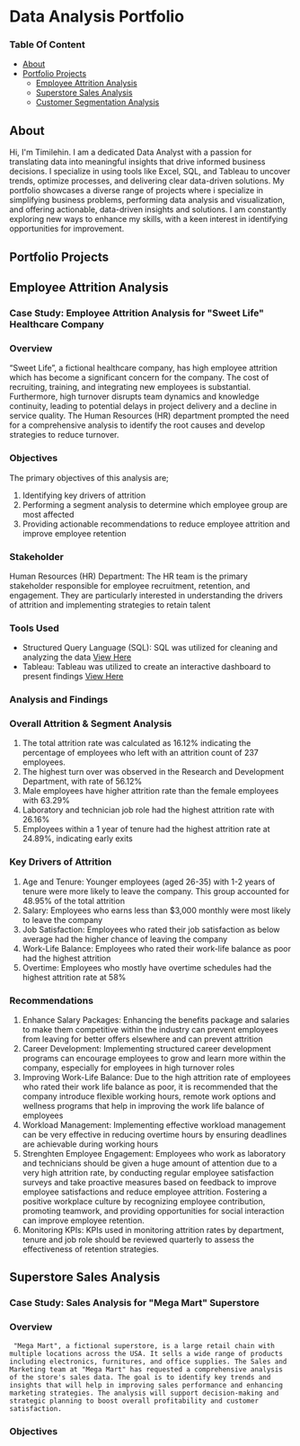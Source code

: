 # Data Analysis Portfolio

  ### Table Of Content
  - [About](#About)
  - [Portfolio Projects](#PortfolioProjects)
      - [Employee Attrition Analysis](#EmployeeAttritionAnalysis)
      - [Superstore Sales Analysis](#SuperstoreSalesAnalysis)
      - [Customer Segmentation Analysis](#CustomerSegmentationAnalysis)

  ## About
Hi, I'm Timilehin. I am a dedicated Data Analyst with a passion for translating data into meaningful insights that drive informed business decisions. I specialize in using tools like Excel, SQL, and Tableau to uncover trends, optimize processes, and delivering clear data-driven solutions. My portfolio showcases a diverse range of projects where i specialize in simplifying business problems, performing data analysis and visualization, and offering actionable, data-driven insights and solutions.
I am constantly exploring new ways to enhance my skills, with a keen interest in identifying opportunities for improvement.

 ## Portfolio Projects
 ## Employee Attrition Analysis
   ### Case Study: Employee Attrition Analysis for "Sweet Life" Healthcare Company
   ### Overview
   “Sweet Life”, a fictional healthcare company, has high employee attrition which has become a significant concern for the company. The cost of recruiting, training, and integrating new employees is substantial. Furthermore, high turnover disrupts team dynamics and knowledge continuity, leading to potential delays in project delivery and a decline in service quality. The Human Resources (HR) department prompted the need for a comprehensive analysis to identify the root causes and develop strategies to reduce turnover. 
### Objectives
   The primary objectives of this analysis are; 
   1. Identifying key drivers of attrition
   2. Performing a segment analysis to determine which employee group are most affected
   3. Providing actionable recommendations to reduce employee attrition and improve employee retention
### Stakeholder
   Human Resources (HR) Department: The HR team is the primary stakeholder responsible for employee recruitment, retention, and engagement. They are particularly interested in understanding the drivers of attrition and implementing strategies to retain talent 
### Tools Used
- Structured Query Language (SQL): SQL was utilized for cleaning and analyzing the data [View Here](https://github.com/Timmy-124/SQL-Portfolio/blob/main/Employee%20Attrition%20Analysis)
- Tableau: Tableau was utilized to create an interactive dashboard to present findings [View Here](https://public.tableau.com/app/profile/timilehin.egbeyemi/viz/EmployeeAttritionDashboard_17201754430620/EmployeeAttritionDashb_)
 ### Analysis and Findings
 ### Overall Attrition & Segment Analysis
  1. The total attrition rate was calculated as 16.12% indicating the percentage of employees who left with an attrition count of 237 employees.
  2. The highest turn over was observed in the Research and Development Department, with rate of 56.12%
  3. Male employees have higher attrition rate than the female employees with 63.29%
  4. Laboratory and technician job role had the highest attrition rate with 26.16%
  5. Employees within a 1 year of tenure had the highest attrition rate at 24.89%, indicating early exits
  ### Key Drivers of Attrition
  1. Age and Tenure: Younger employees (aged 26-35) with 1-2 years of tenure were more likely to leave the company. This group accounted for 48.95% of the total attrition
  2. Salary: Employees who earns less than $3,000 monthly were most likely to leave the company
  3. Job Satisfaction: Employees who rated their job satisfaction as below average had the higher chance of leaving the company
  4. Work-Life Balance: Employees who rated their work-life balance as poor had the highest attrition
  5. Overtime: Employees who mostly have overtime schedules had the highest attrition rate at 58%
 ### Recommendations
  1. Enhance Salary Packages: Enhancing the benefits package and salaries to make them competitive within the industry can prevent employees from leaving for better offers 
     elsewhere and can prevent attrition
  2. Career Development: Implementing structured career development programs can encourage employees to grow and learn more within the company, especially for employees in high turnover 
     roles
  3. Improving Work-Life Balance: Due to the high attrition rate of employees who rated their work life balance as poor, it is recommended that the company introduce flexible working 
     hours, remote work options and wellness programs that help in improving the work life balance of employees
  4. Workload Management: Implementing effective workload management can be very effective in reducing overtime hours by ensuring deadlines are achievable during working hours
  5. Strenghten Employee Engagement: Employees who work as laboratory and technicians should be given a huge amount of attention due to a very high attrition rate, by conducting regular 
     employee satisfaction surveys and take proactive measures based on feedback to improve employee satisfactions and reduce employee attrition. Fostering a positive workplace culture 
     by recognizing employee contribution, promoting teamwork, and providing opportunities for social interaction can improve employee retention.
  6. Monitoring KPIs: KPIs used in monitoring attrition rates by department, tenure and job role should be reviewed quarterly to assess the effectiveness of retention strategies.
  ## Superstore Sales Analysis
   ### Case Study: Sales Analysis for "Mega Mart" Superstore
   ### Overview
     "Mega Mart", a fictional superstore, is a large retail chain with multiple locations across the USA. It sells a wide range of products including electronics, furnitures, and office supplies. The Sales and Marketing team at "Mega Mart" has requested a comprehensive analysis of the store's sales data. The goal is to identify key trends and insights that will help in improving sales performance and enhancing marketing strategies. The analysis will support decision-making and strategic planning to boost overall profitability and customer satisfaction.
  ### Objectives
      
      

